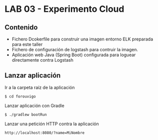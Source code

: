 # LAB 03 - Experimento Cloud

## Contenido

- Fichero Dcokerfile para construir una imagen entorno ELK preparada para este taller
- Fichero de configuración de logstash para contruir la imagen.
- Aplicación web Java (Spring Boot) configurada para loguear directamente contra Logstash

## Lanzar aplicación

Ir a la carpeta raíz de la aplicación

```
$ cd forouvigo
```

Lanzar aplicación con Gradle

```
$ ./gradlew bootRun
```

Lanzar una petición HTTP contra la aplicación

```
http://localhost:8080/?name=MiNombre
```